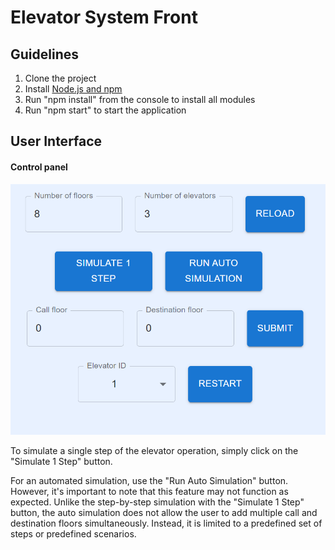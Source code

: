 # Elevator System Front

## Guidelines
1. Clone the project
2. Install [Node.js and npm](https://phoenixnap.com/kb/install-node-js-npm-on-windows)
3. Run "npm install" from the console to install all modules
4. Run "npm start" to start the application

## User Interface

#### Control panel

![Control Panel](docs/control_panel.png)

To simulate a single step of the elevator operation, simply click on the "Simulate 1 Step" button.

For an automated simulation, use the "Run Auto Simulation" button. However, it's important to note that this feature may not function as expected. Unlike the step-by-step simulation with the "Simulate 1 Step" button, the auto simulation does not allow the user to add multiple call and destination floors simultaneously. Instead, it is limited to a predefined set of steps or predefined scenarios.